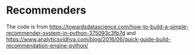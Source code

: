 # Recommenders

The code is from https://towardsdatascience.com/how-to-build-a-simple-recommender-system-in-python-375093c3fb7d and
https://www.analyticsvidhya.com/blog/2016/06/quick-guide-build-recommendation-engine-python/
